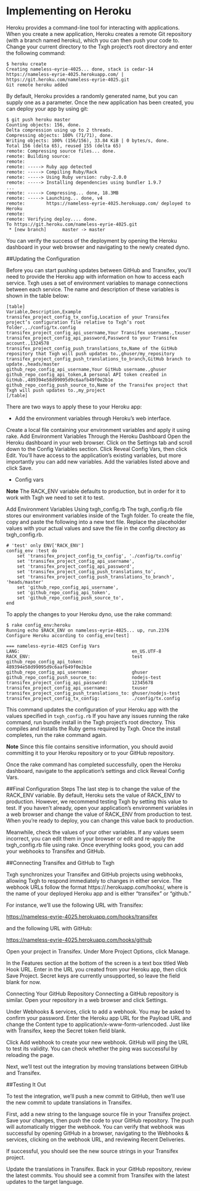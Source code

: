 Implementing on Heroku
======================

Heroku provides a command-line tool for interacting with applications. When you create a new application, Heroku creates a remote Git repository (with a branch named heroku), which you can then push your code to. Change your current directory to the Txgh project’s root directory and enter the following command:
```
$ heroku create
Creating nameless-eyrie-4025... done, stack is cedar-14
https://nameless-eyrie-4025.herokuapp.com/ | https://git.heroku.com/nameless-eyrie-4025.git
Git remote heroku added
```
By default, Heroku provides a randomly generated name, but you can supply one as a parameter. Once the new application has been created, you can deploy your app by using git:

```
$ git push heroku master
Counting objects: 156, done.
Delta compression using up to 2 threads.
Compressing objects: 100% (71/71), done.
Writing objects: 100% (156/156), 33.84 KiB | 0 bytes/s, done.
Total 156 (delta 65), reused 155 (delta 65)
remote: Compressing source files... done.
remote: Building source:
remote:
remote: -----> Ruby app detected
remote: -----> Compiling Ruby/Rack
remote: -----> Using Ruby version: ruby-2.0.0
remote: -----> Installing dependencies using bundler 1.9.7
...
remote: -----> Compressing... done, 18.3MB
remote: -----> Launching... done, v4
remote:        https://nameless-eyrie-4025.herokuapp.com/ deployed to Heroku
remote:
remote: Verifying deploy.... done.
To https://git.heroku.com/nameless-eyrie-4025.git
 * [new branch]      master -> master
```

You can verify the success of the deployment by opening the Heroku dashboard in your web browser and navigating to the newly created dyno.

##Updating the Configuration

Before you can start pushing updates between GitHub and Transifex, you’ll need to provide the Heroku app with information on how to access each service. Txgh uses a set of environment variables to manage connections between each service. The name and description of these variables is shown in the table below:
```
[table]
Variable,Description,Example
transifex_project_config_tx_config,Location of your Transifex project’s configuration file relative to Txgh’s root folder.,./config/tx.config
transifex_project_config_api_username,Your Transifex username.,txuser
transifex_project_config_api_password,Password to your Transifex account.,1324578
transifex_project_config_push_translations_to,Name of the GitHub repository that Txgh will push updates to.,ghuser/my_repository
transifex_project_config_push_translations_to_branch,GitHub branch to update.,heads/master
github_repo_config_api_username,Your GitHub username.,ghuser
github_repo_config_api_token,A personal API token created in GitHub.,489394e58d99095d9c6aafb49f0e2b1e
github_repo_config_push_source_to,Name of the Transifex project that Txgh will push updates to.,my_project
[/table]
```
There are two ways to apply these to your Heroku app:

- Add the environment variables through Heroku’s web interface.

Create a local file containing your environment variables and apply it using rake.
Add Environment Variables Through the Heroku Dashboard
Open the Heroku dashboard in your web browser. Click on the Settings tab and scroll down to the Config Variables section. Click Reveal Config Vars, then click Edit. You’ll have access to the application’s existing variables, but more importantly you can add new variables. Add the variables listed above and click Save.

- Config vars

**Note** The RACK_ENV variable defaults to production, but in order for it to work with Txgh we need to set it to test.

Add Environment Variables Using txgh_config.rb
The txgh_config.rb file stores our environment variables inside of the Txgh folder. To create the file, copy and paste the following into a new text file. Replace the placeholder values with your actual values and save the file in the config directory as txgh_config.rb.

```
# 'test' only ENV['RACK_ENV']
config_env :test do
    set 'transifex_project_config_tx_config', './config/tx.config'
    set 'transifex_project_config_api_username', 
    set 'transifex_project_config_api_password', 
    set 'transifex_project_config_push_translations_to', 
    set 'transifex_project_config_push_translations_to_branch', 'heads/master'
    set 'github_repo_config_api_username', 
    set 'github_repo_config_api_token', 
    set 'github_repo_config_push_source_to', 
end
```
To apply the changes to your Heroku dyno, use the rake command:

```
$ rake config_env:heroku
Running echo $RACK_ENV on nameless-eyrie-4025... up, run.2376
Configure Heroku according to config_env[test]

=== nameless-eyrie-4025 Config Vars
LANG:                                          en_US.UTF-8
RACK_ENV:                                      test
github_repo_config_api_token:                  489394e58d99095d9c6aafb49f0e2b1e
github_repo_config_api_username:               ghuser
github_repo_config_push_source_to:             nodejs-test
transifex_project_config_api_password:         12345678
transifex_project_config_api_username:         txuser
transifex_project_config_push_translations_to: ghuser/nodejs-test
transifex_project_config_tx_config:            ./config/tx.config
```

This command updates the configuration of your Heroku app with the values specified in `txgh_config.rb` If you have any issues running the rake command, run bundle install in the Txgh project’s root directory. This compiles and installs the Ruby gems required by Txgh. Once the install completes, run the rake command again.


**Note** Since this file contains sensitive information, you should avoid committing it to your Heroku repository or to your GitHub repository.

Once the rake command has completed successfully, open the Heroku dashboard, navigate to the application’s settings and click Reveal Config Vars.

##Final Configuration Steps
The last step is to change the value of the RACK_ENV variable. By default, Heroku sets the value of RACK_ENV to production. However, we recommend testing Txgh by setting this value to test. If you haven’t already, open your application’s environment variables in a web browser and change the value of RACK_ENV from production to test. When you’re ready to deploy, you can change this value back to production.

Meanwhile, check the values of your other variables. If any values seem incorrect, you can edit them in your browser or edit and re-apply the txgh_config.rb file using rake. Once everything looks good, you can add your webhooks to Transifex and GitHub.

##Connecting Transifex and GitHub to Txgh

Txgh synchronizes your Transifex and GitHub projects using webhooks, allowing Txgh to respond immediately to changes in either service. The webhook URLs follow the format https://.herokuapp.com/hooks/, where is the name of your deployed Heroku app and is either “transifex” or “github.” 

For instance, we’ll use the following URL with Transifex:

https://nameless-eyrie-4025.herokuapp.com/hooks/transifex

and the following URL with GitHub:

https://nameless-eyrie-4025.herokuapp.com/hooks/github

Open your project in Transifex. Under More Project Options, click Manage.

In the Features section at the bottom of the screen is a text box titled Web Hook URL. Enter in the URL you created from your Heroku app, then click Save Project. Secret keys are currently unsupported, so leave the field blank for now.

Connecting Your GitHub Repository
Connecting a GitHub repository is similar. Open your repository in a web browser and click Settings.

Under Webhooks & services, click to add a webhook. You may be asked to confirm your password. Enter the Heroku app URL for the Payload URL and change the Content type to application/x-www-form-urlencoded. Just like with Transifex, keep the Secret token field blank.

Click Add webhook to create your new webhook. GitHub will ping the URL to test its validity. You can check whether the ping was successful by reloading the page.

Next, we’ll test out the integration by moving translations between GitHub and Transifex.

##Testing It Out

To test the integration, we’ll push a new commit to GitHub, then we’ll use the new commit to update translations in Transifex.

First, add a new string to the language source file in your Transifex project. Save your changes, then push the code to your GitHub repository. The push will automatically trigger the webhook. You can verify that webhook was successful by opening GitHub in a browser, navigating to the Webhooks & services, clicking on the webhook URL, and reviewing Recent Deliveries.

If successful, you should see the new source strings in your Transifex project.

Update the translations in Transifex. Back in your GitHub repository, review the latest commits. You should see a commit from Transifex with the latest updates to the target language.

